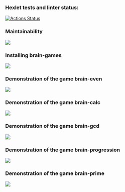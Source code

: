 ### Hexlet tests and linter status:
[![Actions Status](https://github.com/BlackBeard92/frontend-project-44/actions/workflows/hexlet-check.yml/badge.svg)](https://github.com/BlackBeard92/frontend-project-44/actions)

### Maintainability
<a href="https://codeclimate.com/github/BlackBeard92/frontend-project-44/maintainability"><img src="https://api.codeclimate.com/v1/badges/9a6c85f314b7a92b0731/maintainability" /></a>

### Installing brain-games
<a href="https://asciinema.org/a/617577" target="_blank"><img src="https://asciinema.org/a/617577.svg" /></a>

### Demonstration of the game brain-even
<a href="https://asciinema.org/a/617573" target="_blank"><img src="https://asciinema.org/a/617573.svg" /></a>

### Demonstration of the game brain-calc
<a href="https://asciinema.org/a/616791" target="_blank"><img src="https://asciinema.org/a/616791.svg" /></a>

### Demonstration of the game brain-gcd
<a href="https://asciinema.org/a/616810" target="_blank"><img src="https://asciinema.org/a/616810.svg" /></a>

### Demonstration of the game brain-progression
<a href="https://asciinema.org/a/617284" target="_blank"><img src="https://asciinema.org/a/617284.svg" /></a>

### Demonstration of the game brain-prime
<a href="https://asciinema.org/a/617570" target="_blank"><img src="https://asciinema.org/a/617570.svg" /></a>